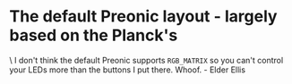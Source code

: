 # The default Preonic layout - largely based on the Planck's
\\ I don't think the default Preonic supports `RGB_MATRIX` so you can't control your LEDs more than the buttons I put there. Whoof. - Elder Ellis